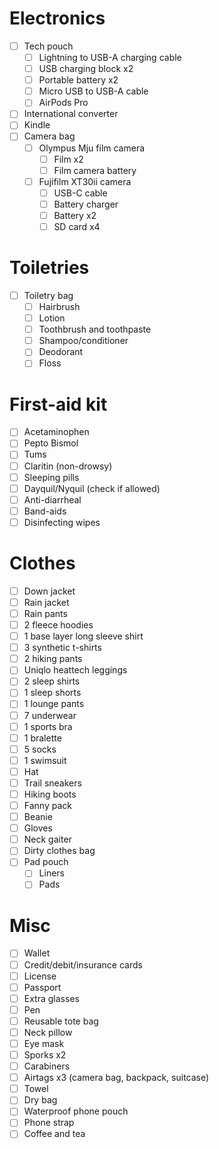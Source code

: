 # Electronics
- [ ] Tech pouch
	- [ ] Lightning to USB-A charging cable
	- [ ] USB charging block x2
	- [ ] Portable battery x2
	- [ ] Micro USB to USB-A cable
	- [ ] AirPods Pro
- [ ] International converter
- [ ] Kindle
- [ ] Camera bag
	- [ ] Olympus Mju film camera
		- [ ] Film x2
		- [ ] Film camera battery
	- [ ] Fujifilm XT30ii camera
		- [ ] USB-C cable
		- [ ] Battery charger 
		- [ ] Battery x2
		- [ ] SD card x4
# Toiletries
- [ ] Toiletry bag
	- [ ] Hairbrush
	- [ ] Lotion
	- [ ] Toothbrush and toothpaste
	- [ ] Shampoo/conditioner
	- [ ] Deodorant
	- [ ] Floss
# First-aid kit
- [ ] Acetaminophen
- [ ] Pepto Bismol
- [ ] Tums
- [ ] Claritin (non-drowsy)
- [ ] Sleeping pills
- [ ] Dayquil/Nyquil (check if allowed)
- [ ] Anti-diarrheal
- [ ] Band-aids
- [ ] Disinfecting wipes
# Clothes
- [ ] Down jacket
- [ ] Rain jacket
- [ ] Rain pants 
- [ ] 2 fleece hoodies
- [ ] 1 base layer long sleeve shirt
- [ ] 3 synthetic t-shirts
- [ ] 2 hiking pants 
- [ ] Uniqlo heattech leggings 
- [ ] 2 sleep shirts
- [ ] 1 sleep shorts
- [ ] 1 lounge pants
- [ ] 7 underwear
- [ ] 1 sports bra
- [ ] 1 bralette
- [ ] 5 socks 
- [ ] 1 swimsuit
- [ ] Hat
- [ ] Trail sneakers
- [ ] Hiking boots 
- [ ] Fanny pack
- [ ] Beanie
- [ ] Gloves
- [ ] Neck gaiter
- [ ] Dirty clothes bag
- [ ] Pad pouch
	- [ ] Liners
	- [ ] Pads
# Misc
- [ ] Wallet
- [ ] Credit/debit/insurance cards
- [ ] License
- [ ] Passport
- [ ] Extra glasses
- [ ] Pen
- [ ] Reusable tote bag
- [ ] Neck pillow
- [ ] Eye mask
- [ ] Sporks x2
- [ ] Carabiners 
- [ ] Airtags x3 (camera bag, backpack, suitcase)
- [ ] Towel
- [ ] Dry bag
- [ ] Waterproof phone pouch
- [ ] Phone strap 
- [ ] Coffee and tea